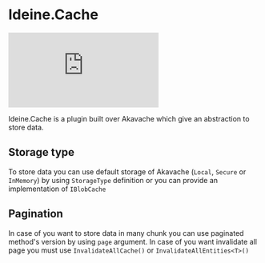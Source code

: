 # Ideine.Cache

[![Nuget](https://img.shields.io/nuget/v/Ideine.Cache)](https://www.nuget.org/packages/Ideine.Cache/)

Ideine.Cache is a plugin built over Akavache which give an abstraction to store data.

## Storage type

To store data you can use default storage of Akavache (`Local`, `Secure` or `InMemory`) by using `StorageType` definition or you can provide an implementation of `IBlobCache`

## Pagination

In case of you want to store data in many chunk you can use paginated method's version by using `page` argument. In case of you want invalidate all page you must use `InvalidateAllCache()` or `InvalidateAllEntities<T>()`

